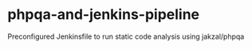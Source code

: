 # phpqa-and-jenkins-pipeline
Preconfigured Jenkinsfile to run static code analysis using jakzal/phpqa
